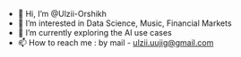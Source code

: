 - 👋 Hi, I’m @Ulzii-Orshikh
- 👀 I’m interested in Data Science, Music, Financial Markets
- 🌱 I’m currently exploring the AI use cases
- 📫 How to reach me : by mail - ulzii.uujig@gmail.com

<!---
Ulzii-Orshikh/Ulzii-Orshikh is a ✨ special ✨ repository because its `README.md` (this file) appears on your GitHub profile.
You can click the Preview link to take a look at your changes.
--->
